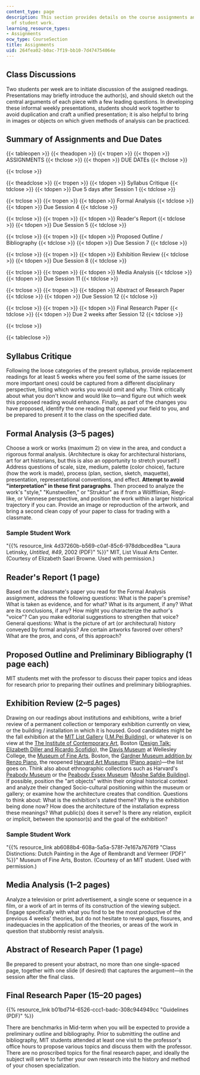 ```yaml
---
content_type: page
description: This section provides details on the course assignments and examples
  of student work.
learning_resource_types:
- Assignments
ocw_type: CourseSection
title: Assignments
uid: 264fea02-b0ac-7f19-bb10-7d474754064e
---
```


Class Discussions
-----------------

Two students per week are to initiate discussion of the assigned readings. Presentations may briefly introduce the author(s), and should sketch out the central arguments of each piece with a few leading questions. In developing these informal weekly presentations, students should work together to avoid duplication and craft a unified presentation; it is also helpful to bring in images or objects on which given methods of analysis can be practiced.

Summary of Assignments and Due Dates
------------------------------------

{{< tableopen >}}
{{< theadopen >}}
{{< tropen >}}
{{< thopen >}}
ASSIGNMENTS
{{< thclose >}}
{{< thopen >}}
DUE DATEs
{{< thclose >}}

{{< trclose >}}

{{< theadclose >}}
{{< tropen >}}
{{< tdopen >}}
Syllabus Critique
{{< tdclose >}}
{{< tdopen >}}
Due 5 days after Session 1
{{< tdclose >}}

{{< trclose >}}
{{< tropen >}}
{{< tdopen >}}
Formal Analysis
{{< tdclose >}}
{{< tdopen >}}
Due Session 4
{{< tdclose >}}

{{< trclose >}}
{{< tropen >}}
{{< tdopen >}}
Reader's Report
{{< tdclose >}}
{{< tdopen >}}
Due Session 5
{{< tdclose >}}

{{< trclose >}}
{{< tropen >}}
{{< tdopen >}}
Proposed Outline / Bibliography
{{< tdclose >}}
{{< tdopen >}}
Due Session 7
{{< tdclose >}}

{{< trclose >}}
{{< tropen >}}
{{< tdopen >}}
Exhibition Review
{{< tdclose >}}
{{< tdopen >}}
Due Session 8
{{< tdclose >}}

{{< trclose >}}
{{< tropen >}}
{{< tdopen >}}
Media Analysis
{{< tdclose >}}
{{< tdopen >}}
Due Session 11
{{< tdclose >}}

{{< trclose >}}
{{< tropen >}}
{{< tdopen >}}
Abstract of Research Paper
{{< tdclose >}}
{{< tdopen >}}
Due Session 12
{{< tdclose >}}

{{< trclose >}}
{{< tropen >}}
{{< tdopen >}}
Final Research Paper
{{< tdclose >}}
{{< tdopen >}}
Due 2 weeks after Session 12
{{< tdclose >}}

{{< trclose >}}

{{< tableclose >}}

Syllabus Critique
-----------------

Following the loose categories of the present syllabus, provide replacement readings for at least 5 weeks where you feel some of the same issues (or more important ones) could be captured from a different disciplinary perspective, listing which works you would omit and why. Think critically about what you don't know and would like to—and figure out which week this proposed reading would enhance. Finally, as part of the changes you have proposed, identify the one reading that opened your field to you, and be prepared to present it to the class on the specified date.

Formal Analysis (3–5 pages)
---------------------------

Choose a work or works (maximum 2) on view in the area, and conduct a rigorous formal analysis. (Architecture is okay for architectural historians, art for art historians, but this is also an opportunity to stretch yourself.) Address questions of scale, size, medium, palette (color choice), facture (how the work is made), process (plan, section, sketch, maquette), presentation, representational conventions, and effect. **Attempt to avoid "interpretation" in these first paragraphs**. Then proceed to analyze the work's "style," "Kunstwollen," or "Struktur" as if from a Wölfflinian, Riegl-like, or Viennese perspective, and position the work within a larger historical trajectory if you can. Provide an image or reproduction of the artwork, and bring a second clean copy of your paper to class for trading with a classmate.

### Sample Student Work

"{{% resource_link 4d37260b-b569-c0af-85c6-978ddbced8ea "Laura Letinsky, _Untitled, #49_, 2002 (PDF)" %}}" MIT, List Visual Arts Center. (Courtesy of Elizabeth Saari Browne. Used with permission.)

Reader's Report (1 page)
------------------------

Based on the classmate's paper you read for the Formal Analysis assignment, address the following questions: What is the paper's premise? What is taken as evidence, and for what? What is its argument, if any? What are its conclusions, if any? How might you characterize the author's "voice"? Can you make editorial suggestions to strengthen that voice? General questions: What is the picture of art (or architectural) history conveyed by formal analysis? Are certain artworks favored over others? What are the pros, and cons, of this approach?

Proposed Outline and Preliminary Bibliography (1 page each)
-----------------------------------------------------------

MIT students met with the professor to discuss their paper topics and ideas for research prior to preparing their outlines and preliminary bibliographies.

Exhibition Review (2–5 pages)
-----------------------------

Drawing on our readings about institutions and exhibitions, write a brief review of a permanent collection or temporary exhibition currently on view, or the building / installation in which it is housed. Good candidates might be the fall exhibition at the [MIT List Gallery](https://listart.mit.edu/) ([I.M.Pei Building](http://listart.mit.edu/public-art-map/wiesner-building)), or whatever is on view at the [The Institute of Contemporary Art](http://www.icaboston.org/), Boston ([Design Talk: Elizabeth Diller and Ricardo Scofidio](http://www.icaboston.org/events/design-talk-elizabeth-diller-diller-scofidio-renfro-0)), the [Davis Museum](https://www.wellesley.edu/davismuseum/) at Wellesley College, the [Museum of Fine Arts](http://www.mfa.org/), Boston, the [Gardner Museum addition by Renzo Piano](https://www.gardnermuseum.org/about/new-meets-old#chapter1), the reopened [Harvard Art Museums](http://www.harvardartmuseums.org/) ([Piano again](http://www.harvardartmuseums.org/about/press-media/harvard-art-museums-renovated-and-expanded-facility-to-open-november-16-2014))—the list goes on. Think also about ethnographic collections such as Harvard's [Peabody Museum](https://www.peabody.harvard.edu/) or the [Peabody Essex Museum](http://www.pem.org/) ([Moshe Safdie Building](http://www.pem.org/about/architecture)). If possible, position the "art objects" within their original historical context and analyze their changed Socio-cultural positioning within the museum or gallery; or examine how the architecture creates that condition. Questions to think about: What is the exhibition's stated theme? Why is the exhibition being done now? How does the architecture of the installation express these meanings? What public(s) does it serve? Is there any relation, explicit or implicit, between the sponsor(s) and the goal of the exhibition?

### Sample Student Work

"{{% resource_link ab6088b4-608a-5a5a-578f-7e167a7676f9 "Class Distinctions: Dutch Painting in the Age of Rembrandt and Vermeer (PDF)" %}}" Museum of Fine Arts, Boston. (Courtesy of an MIT student. Used with permission.)

Media Analysis (1–2 pages)
--------------------------

Analyze a television or print advertisement, a single scene or sequence in a film, or a work of art in terms of its construction of the viewing subject. Engage specifically with what you find to be the most productive of the previous 4 weeks' theories, but do not hesitate to reveal gaps, fissures, and inadequacies in the application of the theories, or areas of the work in question that stubbornly resist analysis.

Abstract of Research Paper (1 page)
-----------------------------------

Be prepared to present your abstract, no more than one single-spaced page, together with one slide (if desired) that captures the argument—in the session after the final class.

Final Research Paper (15–20 pages)
----------------------------------

{{% resource_link b01bd714-6526-ccc1-badc-308c944949cc "Guidelines (PDF)" %}}

There are benchmarks in Mid-term when you will be expected to provide a preliminary outline and bibliography. Prior to submitting the outline and bibliography, MIT students attended at least one visit to the professor's office hours to propose various topics and discuss them with the professor. There are no proscribed topics for the final research paper, and ideally the subject will serve to further your own research into the history and method of your chosen specialization.